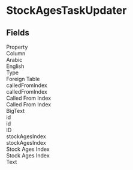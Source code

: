 
<div class='tableName'>


# StockAgesTaskUpdater
</div>


<ContentFilter/>

<div class='searchable'>

## Fields

<div class="nama-table">
<div class="row header-row">
<div class="cell">Property</div>
<div class="cell">Column</div>
<div class="cell">Arabic</div>
<div class="cell">English</div>
<div class="cell">Type</div>
<div class="cell">Foreign Table</div>
</div><div class="row searchable" id="calledFromIndex">
<div class="cell" data-label="Property">calledFromIndex</div>
<div class="cell" data-label="Column">calledFromIndex</div>
<div class="cell" data-label="Arabic">Called From Index</div>
<div class="cell" data-label="English">Called From Index</div>
<div class="cell" data-label="Type">BigText</div>

</div>

<div class="row searchable" id="id">
<div class="cell" data-label="Property">id</div>
<div class="cell" data-label="Column">id</div>
<div class="cell" data-label="Arabic"></div>
<div class="cell" data-label="English"></div>
<div class="cell" data-label="Type">ID</div>

</div>

<div class="row searchable" id="stockAgesIndex">
<div class="cell" data-label="Property">stockAgesIndex</div>
<div class="cell" data-label="Column">stockAgesIndex</div>
<div class="cell" data-label="Arabic">Stock Ages Index</div>
<div class="cell" data-label="English">Stock Ages Index</div>
<div class="cell" data-label="Type">Text</div>

</div>


</div>
</div>

